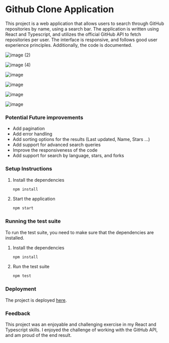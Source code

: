 # Github Clone Application

This project is a web application that allows users to search through GitHub repositories by name, using a search bar. The application is written using React and Typescript, and utilizes the official GitHub API to fetch repositories per user. The interface is responsive, and follows good user experience principles. Additionally, the code is documented.

![image (2)](https://user-images.githubusercontent.com/87076261/224579213-b89078a6-d015-4811-ac23-0c30ea11172f.jpg)

![image (4)](https://user-images.githubusercontent.com/87076261/224579218-9badff3d-8710-4c7a-873e-15fa4e82c3c5.jpg)

![image](https://user-images.githubusercontent.com/87076261/224579323-d7bb8fd0-6ce3-4b07-aaae-cce17751decc.png)

![image](https://user-images.githubusercontent.com/87076261/224579381-9e628cda-18f0-42aa-a7c9-535a4f7a3c9e.png)

![image](https://user-images.githubusercontent.com/87076261/224579417-b3557d26-b192-4bd8-9412-36a07921321d.png)

![image](https://user-images.githubusercontent.com/87076261/224579477-c5d52f6a-4505-4d8b-8a9a-4af47757396d.png)


### Potential Future improvements

- Add pagination
- Add error handling
- Add sorting options for the results (Last updated, Name, Stars ...)
- Add support for advanced search queries
- Improve the responsiveness of the code
- Add support for search by language, stars, and forks


### Setup Instructions

1. Install the dependencies
    ```sh
    npm install
    ```
2. Start the application
    ```sh
    npm start
    ```

### Running the test suite

To run the test suite, you need to make sure that the dependencies are installed.

1. Install the dependencies
    ```sh
    npm install
    ```
2. Run the test suite
    ```sh
    npm test
    ```

### Deployment

The project is deployed [here](https://github-clone-chi-lemon.vercel.app/).

### Feedback

This project was an enjoyable and challenging exercise in my React and Typescript skills. I enjoyed the challenge of working with the GitHub API, and am proud of the end result.
